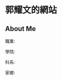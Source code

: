 郭耀文的網站
============
<h2>About Me</h2>
        <p>職業:<span style="color:white;">[學生]</p>
        <p>學院:<span style="color:white;">[高雄科技大學]</p>
        <p>科系:<span style="color:white;">[海事資訊科技系]</p>
        <p>家鄉:<span style="color:white;">[台灣省基隆市]</p>
       
